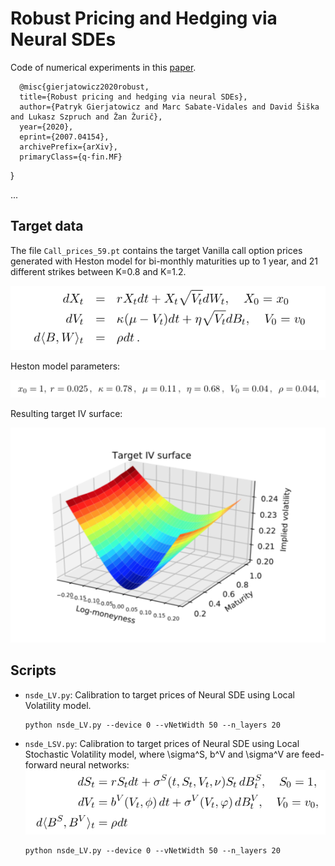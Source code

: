 # Robust Pricing and Hedging via Neural SDEs

Code of numerical experiments in this [paper](https://arxiv.org/abs/2007.04154).

      @misc{gierjatowicz2020robust,
      title={Robust pricing and hedging via neural SDEs},
      author={Patryk Gierjatowicz and Marc Sabate-Vidales and David Šiška and Lukasz Szpruch and Žan Žurič},
      year={2020},
      eprint={2007.04154},
      archivePrefix={arXiv},
      primaryClass={q-fin.MF}
  }

...


## Target data
The file `Call_prices_59.pt` contains the target Vanilla call option prices generated with Heston model for bi-monthly maturities up to 1 year, and 21 different strikes between K=0.8 and K=1.2.

![Heston](/images/Heston.png)

Heston model parameters:

![params](/images/params_target.png)

Resulting target IV surface:

![Target data](/images/target_iv_surface.png)


## Scripts

* `nsde_LV.py`: Calibration to target prices of Neural SDE using Local Volatility model.
      
      python nsde_LV.py --device 0 --vNetWidth 50 --n_layers 20

* `nsde_LSV.py`: Calibration to target prices of Neural SDE using Local Stochastic Volatility model, where \sigma^S, b^V and \sigma^V are feed-forward neural networks:
![LSV](/images/Neural_SDE.png)
      
      python nsde_LV.py --device 0 --vNetWidth 50 --n_layers 20



